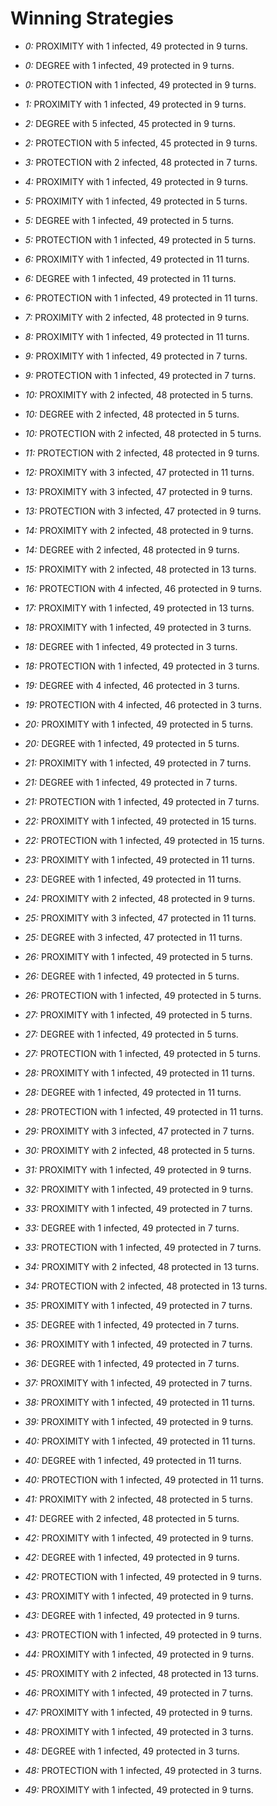 # Winning Strategies

* _0:_ PROXIMITY with 1 infected, 49 protected in 9 turns.


* _0:_ DEGREE with 1 infected, 49 protected in 9 turns.


* _0:_ PROTECTION with 1 infected, 49 protected in 9 turns.


* _1:_ PROXIMITY with 1 infected, 49 protected in 9 turns.


* _2:_ DEGREE with 5 infected, 45 protected in 9 turns.


* _2:_ PROTECTION with 5 infected, 45 protected in 9 turns.


* _3:_ PROTECTION with 2 infected, 48 protected in 7 turns.


* _4:_ PROXIMITY with 1 infected, 49 protected in 9 turns.


* _5:_ PROXIMITY with 1 infected, 49 protected in 5 turns.


* _5:_ DEGREE with 1 infected, 49 protected in 5 turns.


* _5:_ PROTECTION with 1 infected, 49 protected in 5 turns.


* _6:_ PROXIMITY with 1 infected, 49 protected in 11 turns.


* _6:_ DEGREE with 1 infected, 49 protected in 11 turns.


* _6:_ PROTECTION with 1 infected, 49 protected in 11 turns.


* _7:_ PROXIMITY with 2 infected, 48 protected in 9 turns.


* _8:_ PROXIMITY with 1 infected, 49 protected in 11 turns.


* _9:_ PROXIMITY with 1 infected, 49 protected in 7 turns.


* _9:_ PROTECTION with 1 infected, 49 protected in 7 turns.


* _10:_ PROXIMITY with 2 infected, 48 protected in 5 turns.


* _10:_ DEGREE with 2 infected, 48 protected in 5 turns.


* _10:_ PROTECTION with 2 infected, 48 protected in 5 turns.


* _11:_ PROTECTION with 2 infected, 48 protected in 9 turns.


* _12:_ PROXIMITY with 3 infected, 47 protected in 11 turns.


* _13:_ PROXIMITY with 3 infected, 47 protected in 9 turns.


* _13:_ PROTECTION with 3 infected, 47 protected in 9 turns.


* _14:_ PROXIMITY with 2 infected, 48 protected in 9 turns.


* _14:_ DEGREE with 2 infected, 48 protected in 9 turns.


* _15:_ PROXIMITY with 2 infected, 48 protected in 13 turns.


* _16:_ PROTECTION with 4 infected, 46 protected in 9 turns.


* _17:_ PROXIMITY with 1 infected, 49 protected in 13 turns.


* _18:_ PROXIMITY with 1 infected, 49 protected in 3 turns.


* _18:_ DEGREE with 1 infected, 49 protected in 3 turns.


* _18:_ PROTECTION with 1 infected, 49 protected in 3 turns.


* _19:_ DEGREE with 4 infected, 46 protected in 3 turns.


* _19:_ PROTECTION with 4 infected, 46 protected in 3 turns.


* _20:_ PROXIMITY with 1 infected, 49 protected in 5 turns.


* _20:_ DEGREE with 1 infected, 49 protected in 5 turns.


* _21:_ PROXIMITY with 1 infected, 49 protected in 7 turns.


* _21:_ DEGREE with 1 infected, 49 protected in 7 turns.


* _21:_ PROTECTION with 1 infected, 49 protected in 7 turns.


* _22:_ PROXIMITY with 1 infected, 49 protected in 15 turns.


* _22:_ PROTECTION with 1 infected, 49 protected in 15 turns.


* _23:_ PROXIMITY with 1 infected, 49 protected in 11 turns.


* _23:_ DEGREE with 1 infected, 49 protected in 11 turns.


* _24:_ PROXIMITY with 2 infected, 48 protected in 9 turns.


* _25:_ PROXIMITY with 3 infected, 47 protected in 11 turns.


* _25:_ DEGREE with 3 infected, 47 protected in 11 turns.


* _26:_ PROXIMITY with 1 infected, 49 protected in 5 turns.


* _26:_ DEGREE with 1 infected, 49 protected in 5 turns.


* _26:_ PROTECTION with 1 infected, 49 protected in 5 turns.


* _27:_ PROXIMITY with 1 infected, 49 protected in 5 turns.


* _27:_ DEGREE with 1 infected, 49 protected in 5 turns.


* _27:_ PROTECTION with 1 infected, 49 protected in 5 turns.


* _28:_ PROXIMITY with 1 infected, 49 protected in 11 turns.


* _28:_ DEGREE with 1 infected, 49 protected in 11 turns.


* _28:_ PROTECTION with 1 infected, 49 protected in 11 turns.


* _29:_ PROXIMITY with 3 infected, 47 protected in 7 turns.


* _30:_ PROXIMITY with 2 infected, 48 protected in 5 turns.


* _31:_ PROXIMITY with 1 infected, 49 protected in 9 turns.


* _32:_ PROXIMITY with 1 infected, 49 protected in 9 turns.


* _33:_ PROXIMITY with 1 infected, 49 protected in 7 turns.


* _33:_ DEGREE with 1 infected, 49 protected in 7 turns.


* _33:_ PROTECTION with 1 infected, 49 protected in 7 turns.


* _34:_ PROXIMITY with 2 infected, 48 protected in 13 turns.


* _34:_ PROTECTION with 2 infected, 48 protected in 13 turns.


* _35:_ PROXIMITY with 1 infected, 49 protected in 7 turns.


* _35:_ DEGREE with 1 infected, 49 protected in 7 turns.


* _36:_ PROXIMITY with 1 infected, 49 protected in 7 turns.


* _36:_ DEGREE with 1 infected, 49 protected in 7 turns.


* _37:_ PROXIMITY with 1 infected, 49 protected in 7 turns.


* _38:_ PROXIMITY with 1 infected, 49 protected in 11 turns.


* _39:_ PROXIMITY with 1 infected, 49 protected in 9 turns.


* _40:_ PROXIMITY with 1 infected, 49 protected in 11 turns.


* _40:_ DEGREE with 1 infected, 49 protected in 11 turns.


* _40:_ PROTECTION with 1 infected, 49 protected in 11 turns.


* _41:_ PROXIMITY with 2 infected, 48 protected in 5 turns.


* _41:_ DEGREE with 2 infected, 48 protected in 5 turns.


* _42:_ PROXIMITY with 1 infected, 49 protected in 9 turns.


* _42:_ DEGREE with 1 infected, 49 protected in 9 turns.


* _42:_ PROTECTION with 1 infected, 49 protected in 9 turns.


* _43:_ PROXIMITY with 1 infected, 49 protected in 9 turns.


* _43:_ DEGREE with 1 infected, 49 protected in 9 turns.


* _43:_ PROTECTION with 1 infected, 49 protected in 9 turns.


* _44:_ PROXIMITY with 1 infected, 49 protected in 9 turns.


* _45:_ PROXIMITY with 2 infected, 48 protected in 13 turns.


* _46:_ PROXIMITY with 1 infected, 49 protected in 7 turns.


* _47:_ PROXIMITY with 1 infected, 49 protected in 9 turns.


* _48:_ PROXIMITY with 1 infected, 49 protected in 3 turns.


* _48:_ DEGREE with 1 infected, 49 protected in 3 turns.


* _48:_ PROTECTION with 1 infected, 49 protected in 3 turns.


* _49:_ PROXIMITY with 1 infected, 49 protected in 9 turns.


